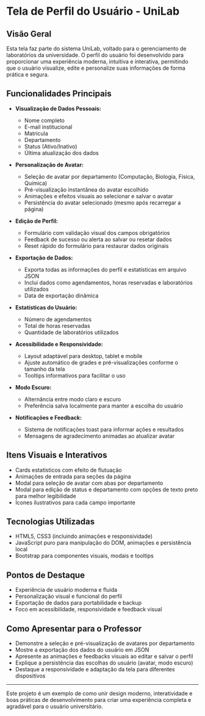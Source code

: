 # Tela de Perfil do Usuário - UniLab

## Visão Geral
Esta tela faz parte do sistema UniLab, voltado para o gerenciamento de laboratórios da universidade. O perfil do usuário foi desenvolvido para proporcionar uma experiência moderna, intuitiva e interativa, permitindo que o usuário visualize, edite e personalize suas informações de forma prática e segura.

## Funcionalidades Principais

- **Visualização de Dados Pessoais:**
  - Nome completo
  - E-mail institucional
  - Matrícula
  - Departamento
  - Status (Ativo/Inativo)
  - Última atualização dos dados

- **Personalização de Avatar:**
  - Seleção de avatar por departamento (Computação, Biologia, Física, Química)
  - Pré-visualização instantânea do avatar escolhido
  - Animações e efeitos visuais ao selecionar e salvar o avatar
  - Persistência do avatar selecionado (mesmo após recarregar a página)

- **Edição de Perfil:**
  - Formulário com validação visual dos campos obrigatórios
  - Feedback de sucesso ou alerta ao salvar ou resetar dados
  - Reset rápido do formulário para restaurar dados originais

- **Exportação de Dados:**
  - Exporta todas as informações do perfil e estatísticas em arquivo JSON
  - Inclui dados como agendamentos, horas reservadas e laboratórios utilizados
  - Data de exportação dinâmica

- **Estatísticas do Usuário:**
  - Número de agendamentos
  - Total de horas reservadas
  - Quantidade de laboratórios utilizados

- **Acessibilidade e Responsividade:**
  - Layout adaptável para desktop, tablet e mobile
  - Ajuste automático de grades e pré-visualizações conforme o tamanho da tela
  - Tooltips informativos para facilitar o uso

- **Modo Escuro:**
  - Alternância entre modo claro e escuro
  - Preferência salva localmente para manter a escolha do usuário

- **Notificações e Feedback:**
  - Sistema de notificações toast para informar ações e resultados
  - Mensagens de agradecimento animadas ao atualizar avatar

## Itens Visuais e Interativos
- Cards estatísticos com efeito de flutuação
- Animações de entrada para seções da página
- Modal para seleção de avatar com abas por departamento
- Modal para edição de status e departamento com opções de texto preto para melhor legibilidade
- Ícones ilustrativos para cada campo importante

## Tecnologias Utilizadas
- HTML5, CSS3 (incluindo animações e responsividade)
- JavaScript puro para manipulação do DOM, animações e persistência local
- Bootstrap para componentes visuais, modais e tooltips

## Pontos de Destaque
- Experiência de usuário moderna e fluida
- Personalização visual e funcional do perfil
- Exportação de dados para portabilidade e backup
- Foco em acessibilidade, responsividade e feedback visual

## Como Apresentar para o Professor
- Demonstre a seleção e pré-visualização de avatares por departamento
- Mostre a exportação dos dados do usuário em JSON
- Apresente as animações e feedbacks visuais ao editar e salvar o perfil
- Explique a persistência das escolhas do usuário (avatar, modo escuro)
- Destaque a responsividade e adaptação da tela para diferentes dispositivos

---

Este projeto é um exemplo de como unir design moderno, interatividade e boas práticas de desenvolvimento para criar uma experiência completa e agradável para o usuário universitário.
